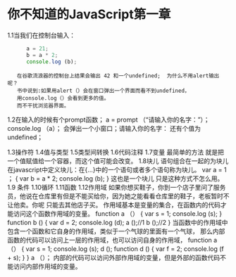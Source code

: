 # 你不知道的JavaScript第一章
       
   1.1当我们在控制台输入：
 ```js     
       a = 21;
       b = a * 2;
       console.log (b);
 ```
       在谷歌流浪器的控制台上结果会输出 42 和一个undefined;  为什么不用alert输出呢？
       书中说到:如果用alert（）会在窗口弹出一个界面而看不到undefined，
       用console.log（）会看到更多的值。
       而不干扰浏览器界面。
       
   1.2在输入的时候有个prompt函数；
       a = prompt （“请输入你的名字：”）；
       console.log （a）；
       会弹出一个小窗口；请输入你的名字：
       还有个值为undefined；
       
   1.3操作符
   1.4值与类型
   1.5类型间转换
   1.6代码注释
   1.7变量
      最简单的方法 就是把一个值赋值给一个容器，而这个值可能会改变。
   1.8块儿
      语句组合在一起的为块儿
      在javascript中定义块儿：在{...}中的一个语句或者多个语句称为块儿。
      var a = 1 ；
     {
        var b = a * 2;
        console.log (b);
     }
       这也是一个块儿  只是这种方式不怎么用。
   1.9 条件
   1.10循环
   1.11函数
   1.12作用域
      如果你想买鞋子，你到一个店子里问了服务员，他说在仓库里有但是不能买给你，因为她之能看看仓库里的鞋子，老板暂时不让他卖。你呢  只能去其他店子买。
      作用域基本是变量的集合，在函数内的代码才能访问这个函数作用域的变量。
      function a （）
      {
       var s = 1;
       console.log (s);
      }
      function b ()
      {
      var d = 2;
      console.log (d);
      a ();//1
      b ();//2
      }
      当函数中的作用域中包含一个函数和它自身的作用域，类似于一个气球的里面有一个气球，
      那么内部函数的代码可以访问上一层的作用域，也可以访问自身的作用域，
      function a （）
      {
          var s = 1;
          console.log (s);
          d ();
          function d ()
          {
          var f = 2;
          console.log (f + s);
          }
      }
      a （）；
      内部的代码可以访问外部作用域的变量，但是外部的函数代码不能访问内部作用域的变量。
      
      
       
   
       
   
   
